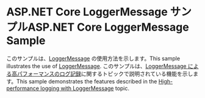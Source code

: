 # <a name="aspnet-core-loggermessage-sample"></a><span data-ttu-id="573c9-101">ASP.NET Core LoggerMessage サンプル</span><span class="sxs-lookup"><span data-stu-id="573c9-101">ASP.NET Core LoggerMessage Sample</span></span>

<span data-ttu-id="573c9-102">このサンプルは、[LoggerMessage](https://docs.microsoft.com/dotnet/api/microsoft.extensions.logging.loggermessage) の使用方法を示します。</span><span class="sxs-lookup"><span data-stu-id="573c9-102">This sample illustrates the use of [LoggerMessage](https://docs.microsoft.com/dotnet/api/microsoft.extensions.logging.loggermessage).</span></span> <span data-ttu-id="573c9-103">このサンプルは、[LoggerMessage による高パフォーマンスのログ記録](https://docs.microsoft.com/aspnet/core/fundamentals/logging/loggermessage)に関するトピックで説明されている機能を示します。</span><span class="sxs-lookup"><span data-stu-id="573c9-103">This sample demonstrates the features described in the [High-performance logging with LoggerMessage](https://docs.microsoft.com/aspnet/core/fundamentals/logging/loggermessage) topic.</span></span>
